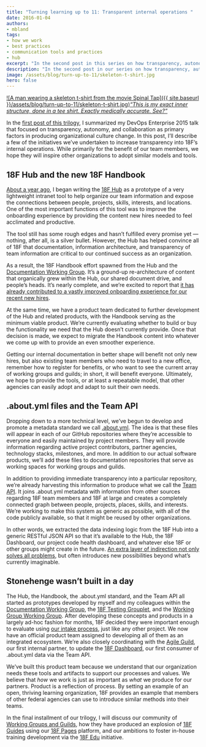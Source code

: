```yaml
---
title: "Turning learning up to 11: Transparent internal operations "
date: 2016-01-04
authors:
- mbland
tags:
- how we work
- best practices
- communication tools and practices
- hub
excerpt: "In the second post in this series on how transparency, autonomy, and collaboration produce organizational culture change, I describe a few of the initiatives we’ve undertaken to increase transparency into 18F’s internal operations."
description: "In the second post in our series on how transparency, autonomy, and collaboration produce organizational culture change, we describe a few of the initiatives we’ve undertaken to increase transparency into 18F’s internal operations."
image: /assets/blog/turn-up-to-11/skeleton-t-shirt.jpg
hero: false
---
```


[![A man wearing a skeleton t-shirt from the movie Spinal Tap]({{ site.baseurl }}/assets/blog/turn-up-to-11/skeleton-t-shirt.jpg)](https://i.ytimg.com/vi/XuzpsO4ErOQ/maxresdefault.jpg)[*“This is my exact inner structure, done in a tee shirt. Exactly medically accurate. See?”*](http://www.imdb.com/title/tt0088258/quotes?item=qt0261729)

In the [first post of this trilogy](https://18f.gsa.gov/2015/12/30/turning-learning-up-to-11/), I summarized my DevOps Enterprise 2015 talk that focused on transparency, autonomy, and collaboration as primary factors in producing organizational culture change. In this post, I’ll describe a few of the initiatives we’ve undertaken to increase transparency into 18F’s internal operations. While primarily for the benefit of our team members, we hope they will inspire other organizations to adopt similar models and tools.

18F Hub and the new 18F Handbook
--------------------------------

[About a year ago](https://18f.gsa.gov/2014/12/23/hub/), I began
writing the [18F Hub](https://18f.gsa.gov/hub/) as a prototype of a
very lightweight intranet tool to help organize our team information and
expose the connections between people, projects, skills, interests, and
locations. One of the most important functions of this tool was to
improve the onboarding experience by providing the content new hires
needed to feel acclimated and productive.

The tool still has some rough edges and hasn’t fulfilled every promise
yet — nothing, after all, is a silver bullet. However, the Hub has
helped convince all of 18F that documentation, information architecture,
and transparency of team information are critical to our continued
success as an organization.

As a result, the 18F Handbook effort spawned from the Hub and the
[Documentation Working
Group](https://pages.18f.gov/wg-documentation/). It’s a ground-up
re-architecture of content that organically grew within the Hub, our
shared document drive, and people’s heads. It’s nearly complete, and
we’re excited to report that [it has already contributed to a vastly
improved onboarding experience for our recent new
hires](https://18f.gsa.gov/2015/12/01/how-we-dramatically-improved-18fs-onboarding-process-in-3-months/).

At the same time, we have a product team dedicated to further
development of the Hub and related products, with the Handbook serving
as the minimum viable product. We’re currently evaluating whether to
build or buy the functionality we need that the Hub doesn’t currently
provide. Once that decision is made, we expect to migrate the Handbook
content into whatever we come up with to provide an even smoother
experience.

Getting our internal documentation in better shape will benefit not only
new hires, but also existing team members who need to travel to a new
office, remember how to register for benefits, or who want to see the
current array of working groups and guilds; in short, it will benefit
everyone. Ultimately, we hope to provide the tools, or at least a
repeatable model, that other agencies can easily adopt and adapt to suit
their own needs.

.about.yml files and the Team API
---------------------------------

Dropping down to a more technical level, we’ve begun to develop and
promote a metadata standard we call
[.about.yml](https://github.com/18F/about_yml/). The idea is that
these files will appear in each of our GitHub repositories where they’re
accessible to everyone and easily maintained by project members. They
will provide information regarding active project contributors, partner
agencies, technology stacks, milestones, and more. In addition to our
actual software products, we’ll add these files to documentation
repositories that serve as working spaces for working groups and guilds.

In addition to providing immediate transparency into a particular
repository, we’re already harvesting this information to produce what we
call the [Team API](https://team-api.18f.gov/public/api/). It joins
.about.yml metadata with information from other sources regarding 18F
team members and 18F at large and creates a completely connected graph
between people, projects, places, skills, and interests. We’re working
to make this system as generic as possible, with all of the code
publicly available, so that it might be reused by other organizations.

In other words, we extracted the data indexing logic from the 18F Hub
into a generic RESTful JSON API so that it’s available to the Hub, the
18F Dashboard, our project code health dashboard, and whatever else 18F
or other groups might create in the future. [An extra layer of
indirection not only solves all
problems](https://en.wikipedia.org/wiki/Fundamental_theorem_of_software_engineering),
but often introduces new possibilities beyond what’s currently
imaginable.

Stonehenge wasn’t built in a day
--------------------------------

The Hub, the Handbook, the .about.yml standard, and the Team API all
started as prototypes developed by myself and my colleagues within the
[Documentation Working
Group](https://pages.18f.gov/wg-documentation/), the [18F Testing
Grouplet](https://pages.18f.gov/wg-testing/), and the [Working Group
Working Group](https://pages.18f.gov/wg-working_groups/). After
developing these concepts and products in a largely ad-hoc fashion for
months, 18F decided they were important enough to evaluate using [our
intake process](https://pages.18f.gov/partnership-playbook/), just like
any other project. We now have an official product team assigned to
developing all of them as an integrated ecosystem. We’re also closely
coordinating with the [Agile Guild](https://pages.18f.gov/agile/), our
first internal partner, to update the [18F
Dashboard](https://18f.gsa.gov/dashboard/), our first consumer of
.about.yml data via the Team API.

We’ve built this product team because we understand that our
organization needs these tools and artifacts to support our processes
and values. We believe that *how* we work is just as important as *what*
we produce for our partners. Product is a reflection of process. By
setting an example of an open, thriving learning organization, 18F
provides an example that members of other federal agencies can use to
introduce similar methods into their teams.

In the final installment of our trilogy, I will discuss our community of
[Working Groups and Guilds](https://pages.18f.gov/grouplet-playbook/),
how they have produced an explosion of [18F
Guides](https://18f.gsa.gov/2015/05/28/18F-guides/) using our [18F
Pages](https://18f.gsa.gov/2015/05/14/18Fpages/) platform, and our
ambitions to foster in-house training development via the [18F
Edu](https://pages.18f.gov/edu/) initiative.
